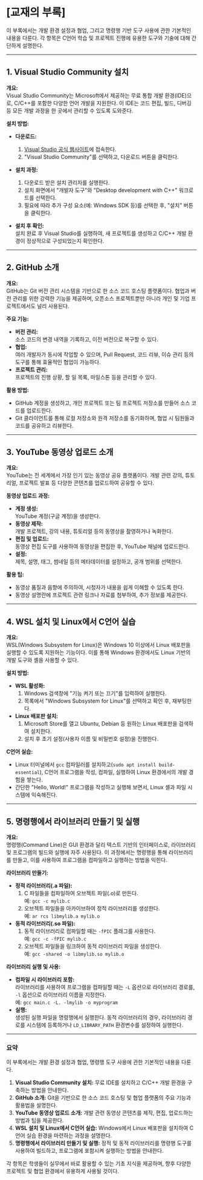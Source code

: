 # [교재의 부록]

이 부록에서는 개발 환경 설정과 협업, 그리고 명령행 기반 도구 사용에 관한 기본적인 내용을 다룬다. 각 항목은 C언어 학습 및 프로젝트 진행에 유용한 도구와 기술에 대해 간단하게 설명한다.

---

## 1. Visual Studio Community 설치

**개요:**  
Visual Studio Community는 Microsoft에서 제공하는 무료 통합 개발 환경(IDE)으로, C/C++를 포함한 다양한 언어 개발을 지원한다. 이 IDE는 코드 편집, 빌드, 디버깅 등 모든 개발 과정을 한 곳에서 관리할 수 있도록 도와준다.

**설치 방법:**  
- **다운로드:**  
  1. [Visual Studio 공식 웹사이트](https://visualstudio.microsoft.com/ko/)에 접속한다.  
  2. "Visual Studio Community"를 선택하고, 다운로드 버튼을 클릭한다.

- **설치 과정:**  
  1. 다운로드 받은 설치 관리자를 실행한다.  
  2. 설치 화면에서 "개발자 도구"와 "Desktop development with C++" 워크로드를 선택한다.  
  3. 필요에 따라 추가 구성 요소(예: Windows SDK 등)를 선택한 후, "설치" 버튼을 클릭한다.
  
- **설치 후 확인:**  
  설치 완료 후 Visual Studio를 실행하여, 새 프로젝트를 생성하고 C/C++ 개발 환경이 정상적으로 구성되었는지 확인한다.

---

## 2. GitHub 소개

**개요:**  
GitHub는 Git 버전 관리 시스템을 기반으로 한 소스 코드 호스팅 플랫폼이다. 협업과 버전 관리를 위한 강력한 기능을 제공하며, 오픈소스 프로젝트뿐만 아니라 개인 및 기업 프로젝트에서도 널리 사용된다.

**주요 기능:**  
- **버전 관리:**  
  소스 코드의 변경 내역을 기록하고, 이전 버전으로 복구할 수 있다.
- **협업:**  
  여러 개발자가 동시에 작업할 수 있으며, Pull Request, 코드 리뷰, 이슈 관리 등의 도구를 통해 효율적인 협업이 가능하다.
- **프로젝트 관리:**  
  프로젝트의 진행 상황, 할 일 목록, 마일스톤 등을 관리할 수 있다.

**활용 방법:**  
- GitHub 계정을 생성하고, 개인 프로젝트 또는 팀 프로젝트 저장소를 만들어 소스 코드를 업로드한다.
- Git 클라이언트를 통해 로컬 저장소와 원격 저장소를 동기화하며, 협업 시 팀원들과 코드를 공유하고 리뷰한다.

---

## 3. YouTube 동영상 업로드 소개

**개요:**  
YouTube는 전 세계에서 가장 인기 있는 동영상 공유 플랫폼이다. 개발 관련 강의, 튜토리얼, 프로젝트 발표 등 다양한 콘텐츠를 업로드하여 공유할 수 있다.

**동영상 업로드 과정:**  
- **계정 생성:**  
  YouTube 계정(구글 계정)을 생성한다.
- **동영상 제작:**  
  개발 프로젝트, 강의 내용, 튜토리얼 등의 동영상을 촬영하거나 녹화한다.
- **편집 및 업로드:**  
  동영상 편집 도구를 사용하여 동영상을 편집한 후, YouTube 채널에 업로드한다.
- **설정:**  
  제목, 설명, 태그, 썸네일 등의 메타데이터를 설정하고, 공개 범위를 선택한다.

**활용 팁:**  
- 동영상 품질과 음향에 주의하여, 시청자가 내용을 쉽게 이해할 수 있도록 한다.
- 동영상 설명란에 프로젝트 관련 링크나 자료를 첨부하여, 추가 정보를 제공한다.

---

## 4. WSL 설치 및 Linux에서 C언어 실습

**개요:**  
WSL(Windows Subsystem for Linux)은 Windows 10 이상에서 Linux 배포판을 실행할 수 있도록 지원하는 기능이다. 이를 통해 Windows 환경에서도 Linux 기반의 개발 도구와 셸을 사용할 수 있다.

**설치 방법:**  
- **WSL 활성화:**  
  1. Windows 검색창에 "기능 켜기 또는 끄기"를 입력하여 실행한다.
  2. 목록에서 "Windows Subsystem for Linux"를 선택하고 확인 후, 재부팅한다.
- **Linux 배포판 설치:**  
  1. Microsoft Store를 열고 Ubuntu, Debian 등 원하는 Linux 배포판을 검색하여 설치한다.
  2. 설치 후 초기 설정(사용자 이름 및 비밀번호 설정)을 진행한다.
  
**C언어 실습:**  
- Linux 터미널에서 `gcc` 컴파일러를 설치하고(`sudo apt install build-essential`), C언어 프로그램을 작성, 컴파일, 실행하여 Linux 환경에서의 개발 경험을 쌓는다.
- 간단한 "Hello, World!" 프로그램을 작성하고 실행해 보면서, Linux 셸과 파일 시스템에 익숙해진다.

---

## 5. 명령행에서 라이브러리 만들기 및 실행

**개요:**  
명령행(Command Line)은 GUI 환경과 달리 텍스트 기반의 인터페이스로, 라이브러리 및 프로그램의 빌드와 실행에 자주 사용된다. 이 과정에서는 명령행을 통해 라이브러리를 만들고, 이를 사용하여 프로그램을 컴파일하고 실행하는 방법을 익힌다.

**라이브러리 만들기:**  
- **정적 라이브러리(.a 파일):**  
  1. C 파일들을 컴파일하여 오브젝트 파일(.o)로 만든다.  
     예: `gcc -c mylib.c`
  2. 오브젝트 파일들을 아카이브하여 정적 라이브러리를 생성한다.  
     예: `ar rcs libmylib.a mylib.o`
- **동적 라이브러리(.so 파일):**  
  1. 동적 라이브러리로 컴파일할 때는 `-fPIC` 플래그를 사용한다.  
     예: `gcc -c -fPIC mylib.c`
  2. 오브젝트 파일들을 링크하여 동적 라이브러리 파일을 생성한다.  
     예: `gcc -shared -o libmylib.so mylib.o`

**라이브러리 실행 및 사용:**  
- **컴파일 시 라이브러리 포함:**  
  라이브러리를 사용하여 프로그램을 컴파일할 때는 `-L` 옵션으로 라이브러리 경로를, `-l` 옵션으로 라이브러리 이름을 지정한다.  
  예: `gcc main.c -L. -lmylib -o myprogram`
- **실행:**  
  생성된 실행 파일을 명령행에서 실행한다. 동적 라이브러리의 경우, 라이브러리 경로를 시스템에 등록하거나 `LD_LIBRARY_PATH` 환경변수를 설정하여 실행한다.

---

### 요약

이 부록에서는 개발 환경 설정과 협업, 명령행 도구 사용에 관한 기본적인 내용을 다룬다.  
1. **Visual Studio Community 설치:** 무료 IDE를 설치하고 C/C++ 개발 환경을 구축하는 방법을 안내한다.  
2. **GitHub 소개:** Git을 기반으로 한 소스 코드 호스팅 및 협업 플랫폼의 주요 기능과 활용법을 설명한다.  
3. **YouTube 동영상 업로드 소개:** 개발 관련 동영상 콘텐츠를 제작, 편집, 업로드하는 방법과 팁을 제공한다.  
4. **WSL 설치 및 Linux에서 C언어 실습:** Windows에서 Linux 배포판을 설치하여 C언어 실습 환경을 마련하는 과정을 설명한다.  
5. **명령행에서 라이브러리 만들기 및 실행:** 정적 및 동적 라이브러리를 명령행 도구를 사용하여 빌드하고, 프로그램에 포함시켜 실행하는 방법을 안내한다.

각 항목은 학생들이 실무에서 바로 활용할 수 있는 기초 지식을 제공하며, 향후 다양한 프로젝트 및 협업 환경에서 유용하게 사용될 것이다.
